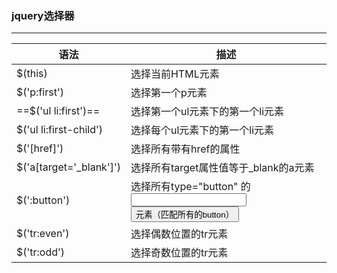 ### jquery选择器

---

| 语法                    | 描述                                                         |
| ----------------------- | ------------------------------------------------------------ |
| $(this)                 | 选择当前HTML元素                                             |
| $('p:first')            | 选择第一个p元素                                              |
| ==$('ul li:first')==    | 选择第一个ul元素下的第一个li元素                             |
| $('ul li:first-child')  | 选择每个ul元素下的第一个li元素                               |
| $('[href]')             | 选择所有带有href的属性                                       |
| $('a[target='_blank']') | 选择所有target属性值等于_blank的a元素                        |
| $(':button')            | 选择所有type="button" 的<input><button>元素（匹配所有的button） |
| $('tr:even')            | 选择偶数位置的tr元素                                         |
| $('tr:odd')             | 选择奇数位置的tr元素                                         |

